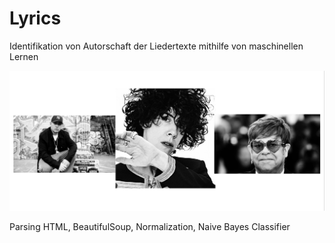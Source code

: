 # Lyrics

Identifikation von Autorschaft der Liedertexte mithilfe von maschinellen Lernen
<p align="center">
<img src="https://github.com/okirsch/Lyrics/blob/main/Lyrics.png" width="800">
</p>

Parsing HTML, BeautifulSoup, Normalization, Naive Bayes Classifier
